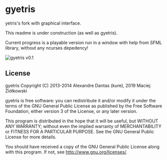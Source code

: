 # gyetris

yetris's fork with graphical interface.

This readme is under construction (as well as gyetris).

Current progress is a playable version run in a window with help from SFML library, without any ncurses depedency!

![gyetris v0.1](https://i.imgur.com/y5Q3crg.png)

## License

 gyetris 
 Copyright (C) 2013-2014  Alexandre Dantas (kure), 2019 Maciej Ziółkowski

 gyetris is free software: you can redistribute it and/or modify
 it under the terms of the GNU General Public License as published by
 the Free Software Foundation, either version 3 of the License, or
 any later version.

 This program is distributed in the hope that it will be useful,
 but WITHOUT ANY WARRANTY; without even the implied warranty of
 MERCHANTABILITY or FITNESS FOR A PARTICULAR PURPOSE.  See the
 GNU General Public License for more details.

 You should have received a copy of the GNU General Public License
 along with this program.  If not, see <http://www.gnu.org/licenses/>.

[issues]: https://github.com/Macronic/yetris/issues

